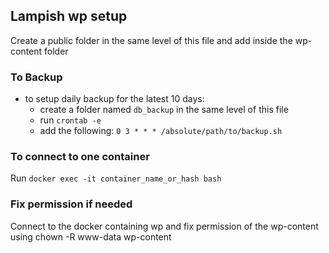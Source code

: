 ## Lampish wp setup
Create a public folder in the same level of this file and add inside the wp-content folder

### To Backup
- to setup daily backup for the latest 10 days:
  - create a folder named `db_backup` in the same level of this file
  - run `crontab -e`
  - add the following: `0 3 * * * /absolute/path/to/backup.sh`


### To connect to one container
Run `docker exec -it container_name_or_hash bash`

### Fix permission if needed
Connect to the docker containing wp and fix permission of the wp-content using chown -R www-data wp-content

